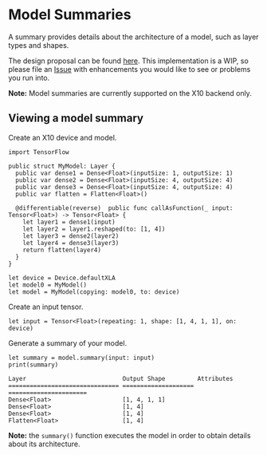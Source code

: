 # Model Summaries

A summary provides details about the architecture of a model, such as layer
types and shapes.

The design proposal can be found [here][design]. This
implementation is a WIP, so please file an [Issue][new_issue] with
enhancements you would like to see or problems you run into.

**Note:** Model summaries are currently supported on the X10 backend only.

## Viewing a model summary

Create an X10 device and model.

```
import TensorFlow

public struct MyModel: Layer {
  public var dense1 = Dense<Float>(inputSize: 1, outputSize: 1)
  public var dense2 = Dense<Float>(inputSize: 4, outputSize: 4)
  public var dense3 = Dense<Float>(inputSize: 4, outputSize: 4)
  public var flatten = Flatten<Float>()

  @differentiable(reverse)  public func callAsFunction(_ input: Tensor<Float>) -> Tensor<Float> {
    let layer1 = dense1(input)
    let layer2 = layer1.reshaped(to: [1, 4])
    let layer3 = dense2(layer2)
    let layer4 = dense3(layer3)
    return flatten(layer4)
  }
}

let device = Device.defaultXLA
let model0 = MyModel()
let model = MyModel(copying: model0, to: device)
```

Create an input tensor.

```
let input = Tensor<Float>(repeating: 1, shape: [1, 4, 1, 1], on: device)
```

Generate a summary of your model.

```
let summary = model.summary(input: input)
print(summary)
```

```
Layer                           Output Shape         Attributes
=============================== ==================== ======================
Dense<Float>                    [1, 4, 1, 1]
Dense<Float>                    [1, 4]
Dense<Float>                    [1, 4]
Flatten<Float>                  [1, 4]
```

**Note:** the `summary()` function executes the model in order to obtain
details about its architecture.


[design]: https://docs.google.com/document/d/1hEhMiwLtuzsN3RvIC3FAh6NvtTimU8o_qdzMkGvntVg/view
[new_issue]: https://github.com/tensorflow/swift-apis/issues/new
